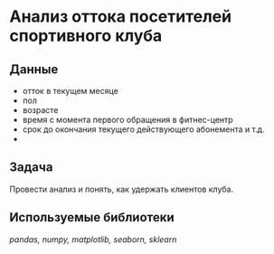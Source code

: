 # Анализ оттока посетителей спортивного клуба


## Данные

* отток в текущем месяце
* пол
* возрасте
* время с момента первого обращения в фитнес-центр
* срок до окончания текущего действующего абонемента и т.д.
* 
## Задача

Провести анализ и понять, как удержать клиентов клуба. 

## Используемые библиотеки
*pandas, numpy, matplotlib, seaborn, sklearn*

